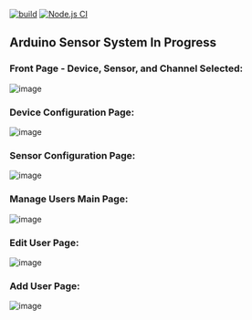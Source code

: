 [![build](https://github.com/BrianDeanO/ArduinoSensorSystem/actions/workflows/build-validation.yml/badge.svg?branch=main)](https://github.com/BrianDeanO/ArduinoSensorSystem/actions/workflows/build-validation.yml)
[![Node.js CI](https://github.com/BrianDeanO/ArduinoSensorSystem/actions/workflows/node.js.yml/badge.svg?branch=main)](https://github.com/BrianDeanO/ArduinoSensorSystem/actions/workflows/node.js.yml)
## Arduino Sensor System In Progress
### Front Page - Device, Sensor, and Channel Selected:
![image](https://github.com/BrianDeanO/ArduinoSensorSystem/assets/54780901/1b96d607-6e2c-4cef-81e2-6c33739b4a0f)

### Device Configuration Page:
![image](https://github.com/BrianDeanO/ArduinoSensorSystem/assets/54780901/0e9aa709-2c5f-45c9-b805-166ebaba635a)

### Sensor Configuration Page:
![image](https://github.com/BrianDeanO/ArduinoSensorSystem/assets/54780901/2d356e80-b3a6-4018-bf1f-8f973a35bad1)

### Manage Users Main Page:
![image](https://github.com/BrianDeanO/ArduinoSensorSystem/assets/54780901/f1827080-ae26-49c2-93f1-6a4c424fa975)

### Edit User Page:
![image](https://github.com/BrianDeanO/ArduinoSensorSystem/assets/54780901/52971dd5-ca0b-42d9-b25c-4b49f1f236df)

### Add User Page:
![image](https://github.com/BrianDeanO/ArduinoSensorSystem/assets/54780901/b736fd76-dfc0-4361-b2df-8949acebc633)


